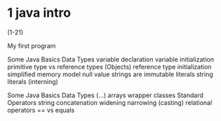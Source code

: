 


# 1 java intro
(1-21)

My first program

Some Java Basics
Data Types
variable declaration
variable initialization
primitive type vs reference types (Objects)
reference type initialization
simplified memory model
null value
strings are immutable
literals
string literals (interning)

Some Java Basics
Data Types (...)
arrays
wrapper classes
Standard Operators
string concatenation
widening
narrowing (casting)
relational operators
== vs equals

